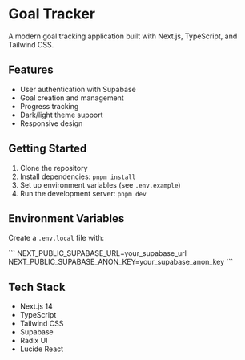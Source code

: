 # Goal Tracker

A modern goal tracking application built with Next.js, TypeScript, and Tailwind CSS.

## Features

- User authentication with Supabase
- Goal creation and management
- Progress tracking
- Dark/light theme support
- Responsive design

## Getting Started

1. Clone the repository
2. Install dependencies: `pnpm install`
3. Set up environment variables (see `.env.example`)
4. Run the development server: `pnpm dev`

## Environment Variables

Create a `.env.local` file with:

\`\`\`
NEXT_PUBLIC_SUPABASE_URL=your_supabase_url
NEXT_PUBLIC_SUPABASE_ANON_KEY=your_supabase_anon_key
\`\`\`

## Tech Stack

- Next.js 14
- TypeScript
- Tailwind CSS
- Supabase
- Radix UI
- Lucide React
